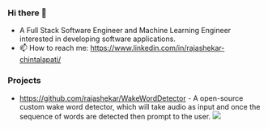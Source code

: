### Hi there 👋

- A Full Stack Software Engineer and Machine Learning Engineer interested in developing software applications. 
- 📫 How to reach me: https://www.linkedin.com/in/rajashekar-chintalapati/

### Projects 
- https://github.com/rajashekar/WakeWordDetector - A open-source custom wake word detector, which will take audio as input and once the sequence of words are detected then prompt to the user.
  <img src="https://github.com/rajashekar/WakeWordDetector/blob/main/images/wake_word_detect.png"/>

<!--
**rajashekar/rajashekar** is a ✨ _special_ ✨ repository because its `README.md` (this file) appears on your GitHub profile.

Here are some ideas to get you started:

- 🔭 I’m currently working on ...
- 🌱 I’m currently learning ...
- 👯 I’m looking to collaborate on ...
- 🤔 I’m looking for help with ...
- 💬 Ask me about ...
- 📫 How to reach me: ...
- 😄 Pronouns: ...
- ⚡ Fun fact: ...
-->
